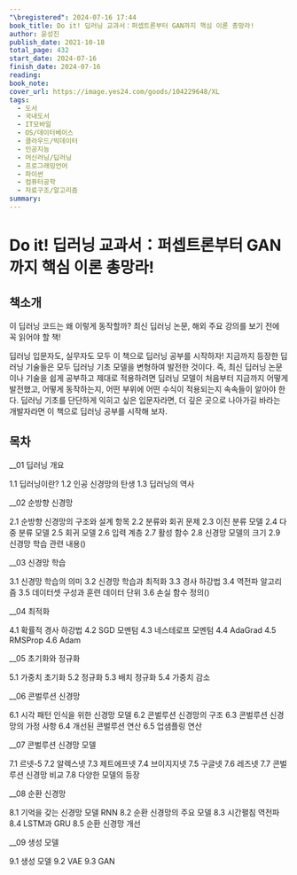 ```yaml
---
"\bregistered": 2024-07-16 17:44
book_title: Do it! 딥러닝 교과서：퍼셉트론부터 GAN까지 핵심 이론 총망라!
author: 윤성진
publish_date: 2021-10-18
total_page: 432
start_date: 2024-07-16
finish_date: 2024-07-16
reading: 
book_note: 
cover_url: https://image.yes24.com/goods/104229648/XL
tags:
  - 도서
  - 국내도서
  - IT모바일
  - OS/데이터베이스
  - 클라우드/빅데이터
  - 인공지능
  - 머신러닝/딥러닝
  - 프로그래밍언어
  - 파이썬
  - 컴퓨터공학
  - 자료구조/알고리즘
summary:
---
```


# Do it! 딥러닝 교과서：퍼셉트론부터 GAN까지 핵심 이론 총망라!

## 책소개

이 딥러닝 코드는 왜 이렇게 동작할까?
최신 딥러닝 논문, 해외 주요 강의를 보기 전에 꼭 읽어야 할 책!

딥러닝 입문자도, 실무자도 모두 이 책으로 딥러닝 공부를 시작하자! 지금까지 등장한 딥러닝 기술들은 모두 딥러닝 기초 모델을 변형하여 발전한 것이다. 즉, 최신 딥러닝 논문이나 기술을 쉽게 공부하고 제대로 적용하려면 딥러닝 모델이 처음부터 지금까지 어떻게 발전했고, 어떻게 동작하는지, 어떤 부위에 어떤 수식이 적용되는지 속속들이 알아야 한다. 딥러닝 기초를 단단하게 익히고 싶은 입문자라면, 더 깊은 곳으로 나아가길 바라는 개발자라면 이 책으로 딥러닝 공부를 시작해 보자.



## 목차

__01 딥러닝 개요

1.1 딥러닝이란?
1.2 인공 신경망의 탄생
1.3 딥러닝의 역사

__02 순방향 신경망

2.1 순방향 신경망의 구조와 설계 항목
2.2 분류와 회귀 문제
2.3 이진 분류 모델
2.4 다중 분류 모델
2.5 회귀 모델
2.6 입력 계층
2.7 활성 함수
2.8 신경망 모델의 크기
2.9 신경망 학습 관련 내용()

__03 신경망 학습

3.1 신경망 학습의 의미
3.2 신경망 학습과 최적화
3.3 경사 하강법
3.4 역전파 알고리즘
3.5 데이터셋 구성과 훈련 데이터 단위
3.6 손실 함수 정의()

__04 최적화

4.1 확률적 경사 하강법
4.2 SGD 모멘텀
4.3 네스테로프 모멘텀
4.4 AdaGrad
4.5 RMSProp
4.6 Adam

__05 초기화와 정규화

5.1 가중치 초기화
5.2 정규화
5.3 배치 정규화
5.4 가중치 감소

__06 콘벌루션 신경망

6.1 시각 패턴 인식을 위한 신경망 모델
6.2 콘벌루션 신경망의 구조
6.3 콘벌루션 신경망의 가정 사항
6.4 개선된 콘벌루션 연산
6.5 업샘플링 연산

__07 콘벌루션 신경망 모델

7.1 르넷-5
7.2 알렉스넷
7.3 제트에프넷
7.4 브이지지넷
7.5 구글넷
7.6 레즈넷
7.7 콘벌루션 신경망 비교
7.8 다양한 모델의 등장

__08 순환 신경망

8.1 기억을 갖는 신경망 모델 RNN
8.2 순환 신경망의 주요 모델
8.3 시간펼침 역전파
8.4 LSTM과 GRU
8.5 순환 신경망 개선

__09 생성 모델

9.1 생성 모델
9.2 VAE
9.3 GAN



